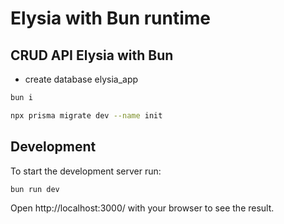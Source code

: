 # Elysia with Bun runtime

## CRUD API Elysia with Bun
- create database elysia_app
```bash
bun i  
```
```bash
npx prisma migrate dev --name init  
```

## Development
To start the development server run:
```bash
bun run dev
```

Open http://localhost:3000/ with your browser to see the result.